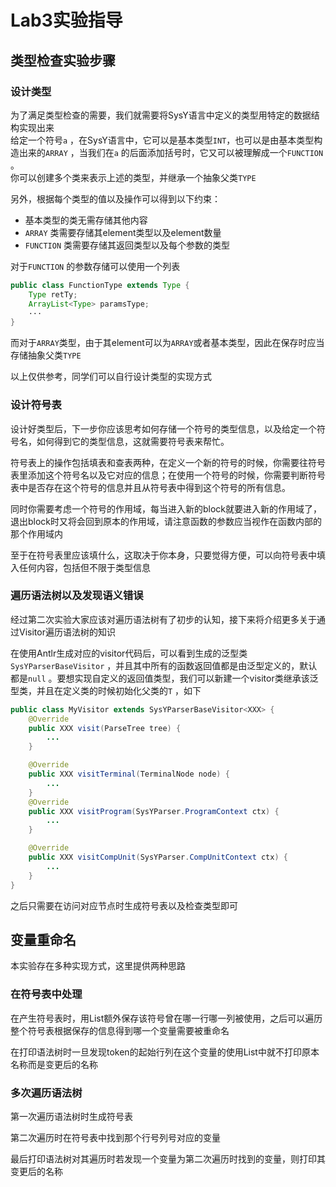 # Lab3实验指导

## 类型检查实验步骤

### 设计类型
为了满足类型检查的需要，我们就需要将SysY语言中定义的类型用特定的数据结构实现出来  
给定一个符号`a` ，在SysY语言中，它可以是基本类型`INT`，也可以是由基本类型构造出来的`ARRAY` ，当我们在`a` 的后面添加括号时，它又可以被理解成一个`FUNCTION` 。  
你可以创建多个类来表示上述的类型，并继承一个抽象父类`TYPE`  

另外，根据每个类型的值以及操作可以得到以下约束：

* 基本类型的类无需存储其他内容
* `ARRAY` 类需要存储其element类型以及element数量
* `FUNCTION` 类需要存储其返回类型以及每个参数的类型

对于`FUNCTION` 的参数存储可以使用一个列表
```java
public class FunctionType extends Type {
    Type retTy;
    ArrayList<Type> paramsType;
    ···
}
```

而对于`ARRAY`类型，由于其element可以为`ARRAY`或者基本类型，因此在保存时应当存储抽象父类`TYPE`  

以上仅供参考，同学们可以自行设计类型的实现方式

### 设计符号表
设计好类型后，下一步你应该思考如何存储一个符号的类型信息，以及给定一个符号名，如何得到它的类型信息，这就需要符号表来帮忙。  

符号表上的操作包括填表和查表两种，在定义一个新的符号的时候，你需要往符号表里添加这个符号名以及它对应的信息；在使用一个符号的时候，你需要判断符号表中是否存在这个符号的信息并且从符号表中得到这个符号的所有信息。

同时你需要考虑一个符号的作用域，每当进入新的block就要进入新的作用域了，退出block时又将会回到原本的作用域，请注意函数的参数应当视作在函数内部的那个作用域内

至于在符号表里应该填什么，这取决于你本身，只要觉得方便，可以向符号表中填入任何内容，包括但不限于类型信息

### 遍历语法树以及发现语义错误

经过第二次实验大家应该对遍历语法树有了初步的认知，接下来将介绍更多关于通过Visitor遍历语法树的知识

在使用Antlr生成对应的visitor代码后，可以看到生成的泛型类`SysYParserBaseVisitor` ，并且其中所有的函数返回值都是由泛型定义的，默认都是`null` 。要想实现自定义的返回值类型，我们可以新建一个visitor类继承该泛型类，并且在定义类的时候初始化父类的`T` ，如下

```java
public class MyVisitor extends SysYParserBaseVisitor<XXX> {
    @Override
    public XXX visit(ParseTree tree) {
        ...
    }

    @Override
    public XXX visitTerminal(TerminalNode node) {
        ...
    }
    @Override
    public XXX visitProgram(SysYParser.ProgramContext ctx) {
        ...
    }

    @Override
    public XXX visitCompUnit(SysYParser.CompUnitContext ctx) {
        ...
    }
}
```

之后只需要在访问对应节点时生成符号表以及检查类型即可

## 变量重命名

本实验存在多种实现方式，这里提供两种思路

### 在符号表中处理
在产生符号表时，用List额外保存该符号曾在哪一行哪一列被使用，之后可以遍历整个符号表根据保存的信息得到哪一个变量需要被重命名

在打印语法树时一旦发现token的起始行列在这个变量的使用List中就不打印原本名称而是变更后的名称

### 多次遍历语法树
第一次遍历语法树时生成符号表

第二次遍历时在符号表中找到那个行号列号对应的变量

最后打印语法树对其遍历时若发现一个变量为第二次遍历时找到的变量，则打印其变更后的名称

